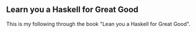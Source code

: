 ## Learn you a Haskell for Great Good

This is my following through the book "Lean you a Haskell for Great Good".

